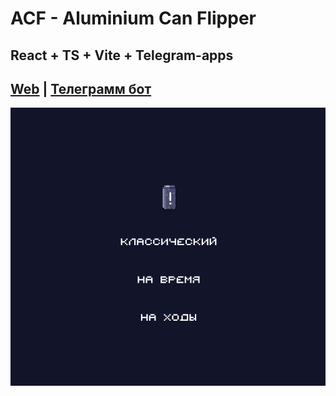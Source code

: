# ACF - Aluminium Can Flipper

## React + TS + Vite + Telegram-apps

## [Web](https://vladmatviyuk-beer-flip-be4a.twc1.net/) | [Телеграмм бот](@beer_flip_bot)

![demo](./demo.png)
